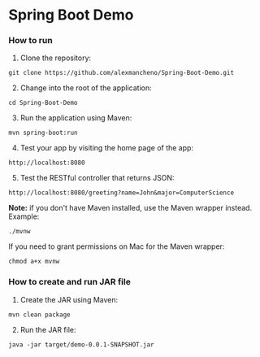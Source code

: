 # Spring Boot Demo
### How to run
1. Clone the repository:
```
git clone https://github.com/alexmancheno/Spring-Boot-Demo.git
```

2. Change into the root of the application:
```
cd Spring-Boot-Demo
```

3. Run the application using Maven:
```
mvn spring-boot:run
```

4. Test your app by visiting the home page of the app:
```
http://localhost:8080
```

5. Test the RESTful controller that returns JSON:
```
http://localhost:8080/greeting?name=John&major=ComputerScience
```

**Note:** if you don't have Maven installed, use the Maven wrapper instead. Example:
```
./mvnw 
```

If you need to grant permissions on Mac for the Maven wrapper:
```
chmod a+x mvnw
```

### How to create and run JAR file
1. Create the JAR using Maven:
```
mvn clean package
```

2. Run the JAR file:
```
java -jar target/demo-0.0.1-SNAPSHOT.jar
```